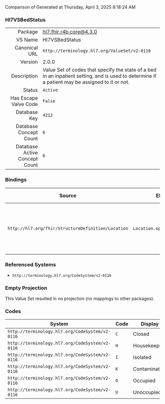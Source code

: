 Comparison of 
Generated at Thursday, April 3, 2025 8:18:24 AM

### Hl7VSBedStatus

|      |     |
| ---: | --- |
| Package | hl7.fhir.r4b.core@4.3.0 |
| VS Name | Hl7VSBedStatus |
| Canonical URL | `http://terminology.hl7.org/ValueSet/v2-0116` |
| Version | 2.0.0 |
| Description | Value Set of codes that specify the state of a bed in an inpatient setting, and is used to determine if a patient may be assigned to it or not. |
| Status | `Active` |
| Has Escape Valve Code | `False` |
| Database Key | `4212` |
| Database Concept Count | `6` |
| Database Active Concept Count | `6` |
### Bindings

| Source | Element | Binding | Strength | Element Short |
| ------ | ------- | ------- | -------- | ------------- |
| `http://hl7.org/fhir/StructureDefinition/Location` | `Location.operationalStatus` | `http://terminology.hl7.org/ValueSet/v2-0116` | `Preferred` | The operational status of the location (typically only for a bed/room) |

### Referenced Systems

* `http://terminology.hl7.org/CodeSystem/v2-0116`
### Empty Projection

This Value Set resulted in no projection (no mappings to other packages).

### Codes

| System | Code | Display |
| ------ | ---- | ------- |
| `http://terminology.hl7.org/CodeSystem/v2-0116` | `C` | Closed |
| `http://terminology.hl7.org/CodeSystem/v2-0116` | `H` | Housekeeping |
| `http://terminology.hl7.org/CodeSystem/v2-0116` | `I` | Isolated |
| `http://terminology.hl7.org/CodeSystem/v2-0116` | `K` | Contaminated |
| `http://terminology.hl7.org/CodeSystem/v2-0116` | `O` | Occupied |
| `http://terminology.hl7.org/CodeSystem/v2-0116` | `U` | Unoccupied |
